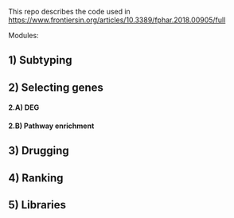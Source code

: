 This repo describes the code used in https://www.frontiersin.org/articles/10.3389/fphar.2018.00905/full  

Modules:

## 1) Subtyping

## 2) Selecting genes
#### 2.A) DEG  
#### 2.B) Pathway enrichment

## 3) Drugging 

## 4) Ranking
## 5) Libraries
